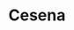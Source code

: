 ---
title: Cesena
date: 
draft: false

# descripcion
description : Aro de plata con piedra cubic

materials: Plata 925

color: Multicolor

dimensions: 2,7cm (largo)

code: 01-16-0336

type: "Aros"

categories: []

price: $8.710,00

price_eftvo: $7.400,00

# Images
# first image will be shown in the product page
images:
  # - image: "images/path_to_image"
  # La ubicacion de las imagenes es imagenes/Aros/Aros.Cubic/01-16-0336-cesena
  - image: "./images/aros/cubic/01-16-0336-florcita-colgante-multicolor_a.JPG"
  - image: "./images/aros/cubic/01-16-0336-florcita-colgante-multicolor_b.JPG"
---
